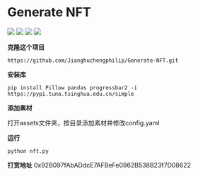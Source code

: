 # Generate NFT

![](https://img.shields.io/github/downloads/Jianghuchengphilip/Generate-NFT/total)
![](https://img.shields.io/github/license/Jianghuchengphilip/Generate-NFT?color=f05032)
![](https://img.shields.io/github/v/release/Jianghuchengphilip/Generate-NFT?color=important)
![](https://img.shields.io/github/release-date/Jianghuchengphilip/Generate-NFT?color=fcc624)

**克隆这个项目**

```https://github.com/Jianghuchengphilip/Generate-NFT.git```

**安装库**

```pip install Pillow pandas progressbar2 -i https://pypi.tuna.tsinghua.edu.cn/simple```

**添加素材**

打开assets文件夹，按目录添加素材并修改config.yaml

**运行**

```python nft.py```

**打赏地址**
0x92B097fAbADdcE7AFBeFe0962B538B23f7D08622


